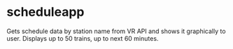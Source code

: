 # scheduleapp
Gets schedule data by station name from VR API and shows it graphically to user.
Displays up to 50 trains, up to next 60 minutes.
